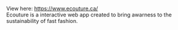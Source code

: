 View here: https://www.ecouture.ca/ <br />
Ecouture is a interactive web app created to bring awarness to the sustainability of fast fashion.

